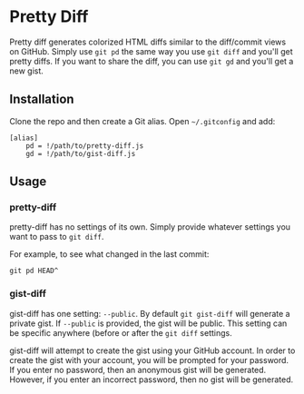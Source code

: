 # Pretty Diff

Pretty diff generates colorized HTML diffs similar to the diff/commit views on GitHub.
Simply use `git pd` the same way you use `git diff` and you'll get pretty diffs.
If you want to share the diff, you can use `git gd` and you'll get a new gist.

## Installation

Clone the repo and then create a Git alias. Open `~/.gitconfig` and add:

	[alias]
		pd = !/path/to/pretty-diff.js
		gd = !/path/to/gist-diff.js

## Usage

### pretty-diff

pretty-diff has no settings of its own.
Simply provide whatever settings you want to pass to `git diff`.

For example, to see what changed in the last commit:

	git pd HEAD^

### gist-diff

gist-diff has one setting: `--public`.
By default `git gist-diff` will generate a private gist.
If `--public` is provided, the gist will be public.
This setting can be specific anywhere (before or after the `git diff` settings.

gist-diff will attempt to create the gist using your GitHub account.
In order to create the gist with your account, you will be prompted for your password.
If you enter no password, then an anonymous gist will be generated.
However, if you enter an incorrect password, then no gist will be generated.